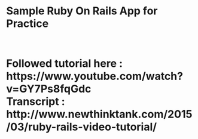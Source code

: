 <h1> Sample Ruby On Rails App for Practice <h1>

<br/>
Followed tutorial here : 
https://www.youtube.com/watch?v=GY7Ps8fqGdc 
<br/>
Transcript : 
http://www.newthinktank.com/2015/03/ruby-rails-video-tutorial/
